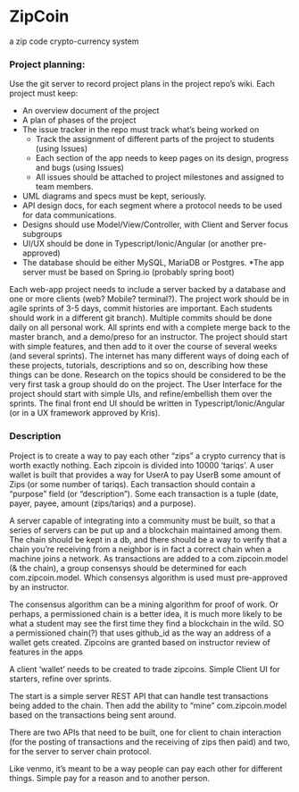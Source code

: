 # ZipCoin

a zip code crypto-currency system

### Project planning:
Use the git server to record project plans in the project repo’s wiki.
Each project must keep:
* An overview document of the project
* A plan of phases of the project
* The issue tracker in the repo must track what’s being worked on
  * Track the assignment of different parts of the project to students (using Issues)
  * Each section of the app needs to keep pages on its design, progress and bugs (using Issues)
  * All issues should be attached to project milestones and assigned to team members.
* UML diagrams and specs must be kept, seriously. 
* API design docs, for each segment where a protocol needs to be used for data communications.
* Designs should use Model/View/Controller, with Client and Server focus subgroups
* UI/UX should be done in Typescript/Ionic/Angular (or another pre-approved)
* The database should be either MySQL, MariaDB or Postgres.
*The app server must be based on Spring.io (probably spring boot)

Each web-app project needs to include a server backed by a database and one or more clients (web? Mobile? terminal?).
The project work should be in agile sprints of 3-5 days, commit histories are important. Each students should work in a different git branch). Multiple commits should be done daily on all personal work. All sprints end with a complete merge back to the master branch, and a demo/preso for an instructor.
The project should start with simple features, and then add to it over the course of several weeks (and several sprints).
The internet has many different ways of doing each of these projects, tutorials, descriptions and so on, describing how these things can be done. Research on the topics should be considered to be the very first task a group should do on the project.
The User Interface for the project should start with simple UIs, and refine/embellish them over the sprints. The final front end UI should be written in Typescript/Ionic/Angular (or in a UX framework approved by Kris).

### Description

Project is to create a way to pay each other “zips” a crypto currency that is worth exactly nothing. Each zipcoin is divided into 10000 ‘tariqs’. A user wallet is built that provides a way for UserA to pay UserB some amount of Zips (or some number of tariqs). Each transaction should contain a “purpose” field (or “description”). Some each transaction is a tuple (date, payer, payee, amount (zips/tariqs) and a purpose).

A server capable of integrating into a community must be built, so that a series of servers can be put up and a blockchain maintained among them. The chain should be kept in a db, and there should be a way to verify that a chain you’re receiving from a neighbor is in fact a correct chain when a machine joins a network. As transactions are added to a com.zipcoin.model (& the chain), a group consensys should be determined for each com.zipcoin.model. Which consensys algorithm is used must pre-approved by an instructor.

The consensus algorithm can be a mining algorithm for proof of work. Or perhaps, a permissioned chain is a better idea, it is much more likely to be what a student may see the first time they find a blockchain in the wild.
SO a permissioned chain(?) that uses github_id as the way an address of a wallet gets created.
Zipcoins are granted based on instructor review of features in the apps

A client ‘wallet’ needs to be created to trade zipcoins. Simple Client UI for starters, refine over sprints.

The start is a simple server REST API that can handle test transactions being added to the chain. Then add the ability to “mine” com.zipcoin.model based on the transactions being sent around. 

There are two APIs that need to be built, one for client to chain interaction (for the posting of transactions and the receiving of zips then paid) and two, for the server to server chain protocol.

Like venmo, it’s meant to be a way people can pay each other for different things. Simple pay for a reason and to another person.

